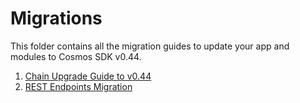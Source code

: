 <!--
order: false
parent:
  order: 6
-->

# Migrations

This folder contains all the migration guides to update your app and modules to
Cosmos SDK v0.44.

1. [Chain Upgrade Guide to v0.44](./chain-upgrade-guide-044.md)
2. [REST Endpoints Migration](./rest.md)
